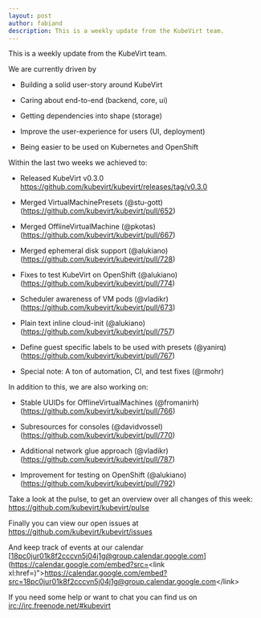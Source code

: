 ```yaml
---
layout: post
author: fabiand
description: This is a weekly update from the KubeVirt team.
---
```

This is a weekly update from the KubeVirt team.

We are currently driven by

-   Building a solid user-story around KubeVirt

-   Caring about end-to-end (backend, core, ui)

-   Getting dependencies into shape (storage)

-   Improve the user-experience for users (UI, deployment)

-   Being easier to be used on Kubernetes and OpenShift

Within the last two weeks we achieved to:

-   Released KubeVirt v0.3.0
    <https://github.com/kubevirt/kubevirt/releases/tag/v0.3.0>

-   Merged VirtualMachinePresets (@stu-gott)
    (<https://github.com/kubevirt/kubevirt/pull/652>)

-   Merged OfflineVirtualMachine (@pkotas)
    (<https://github.com/kubevirt/kubevirt/pull/667>)

-   Merged ephemeral disk support (@alukiano)
    (<https://github.com/kubevirt/kubevirt/pull/728>)

-   Fixes to test KubeVirt on OpenShift (@alukiano)
    (<https://github.com/kubevirt/kubevirt/pull/774>)

-   Scheduler awareness of VM pods (@vladikr)
    (<https://github.com/kubevirt/kubevirt/pull/673>)

-   Plain text inline cloud-init (@alukiano)
    (<https://github.com/kubevirt/kubevirt/pull/757>)

-   Define guest specific labels to be used with presets (@yanirq)
    (<https://github.com/kubevirt/kubevirt/pull/767>)

-   Special note: A ton of automation, CI, and test fixes (@rmohr)

In addition to this, we are also working on:

-   Stable UUIDs for OfflineVirtualMachines (@fromanirh)
    (<https://github.com/kubevirt/kubevirt/pull/766>)

-   Subresources for consoles (@davidvossel)
    (<https://github.com/kubevirt/kubevirt/pull/770>)

-   Additional network glue approach (@vladikr)
    (<https://github.com/kubevirt/kubevirt/pull/787>)

-   Improvement for testing on OpenShift (@alukiano)
    (<https://github.com/kubevirt/kubevirt/pull/792>)

Take a look at the pulse, to get an overview over all changes of this
week: <https://github.com/kubevirt/kubevirt/pulse>

Finally you can view our open issues at
<https://github.com/kubevirt/kubevirt/issues>

And keep track of events at our calendar
[18pc0jur01k8f2cccvn5j04j1g@group.calendar.google.com](https://calendar.google.com/embed?src=<link xl:href=)"&gt;https://calendar.google.com/embed?src=<18pc0jur01k8f2cccvn5j04j1g@group.calendar.google.com>&lt;/link&gt;

If you need some help or want to chat you can find us on
<irc://irc.freenode.net/#kubevirt>
